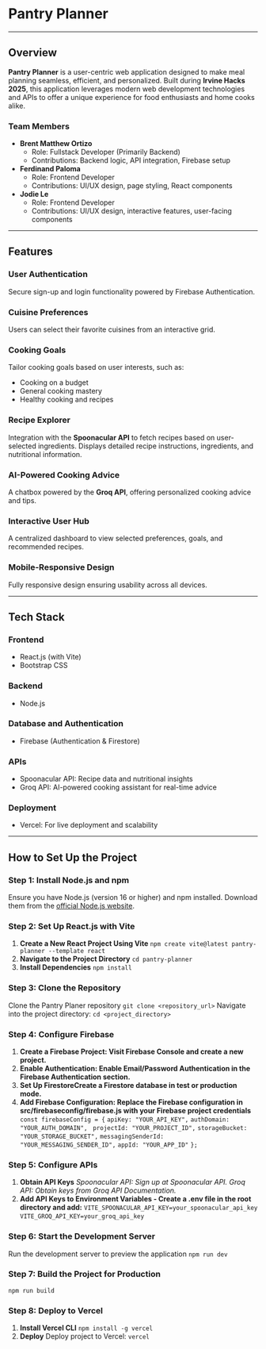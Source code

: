 # **Pantry Planner**

---

## **Overview**

**Pantry Planner** is a user-centric web application designed to make meal planning seamless, efficient, and personalized. Built during **Irvine Hacks 2025**, this application leverages modern web development technologies and APIs to offer a unique experience for food enthusiasts and home cooks alike.

### **Team Members**
- **Brent Matthew Ortizo**  
  - Role: Fullstack Developer (Primarily Backend)  
  - Contributions: Backend logic, API integration, Firebase setup  
- **Ferdinand Paloma**  
  - Role: Frontend Developer  
  - Contributions: UI/UX design, page styling, React components  
- **Jodie Le**  
  - Role: Frontend Developer  
  - Contributions: UI/UX design, interactive features, user-facing components

---

## **Features**

### **User Authentication**
Secure sign-up and login functionality powered by Firebase Authentication.

### **Cuisine Preferences**
Users can select their favorite cuisines from an interactive grid.

### **Cooking Goals**
Tailor cooking goals based on user interests, such as:
- Cooking on a budget
- General cooking mastery
- Healthy cooking and recipes

### **Recipe Explorer**
Integration with the **Spoonacular API** to fetch recipes based on user-selected ingredients. Displays detailed recipe instructions, ingredients, and nutritional information.

### **AI-Powered Cooking Advice**
A chatbox powered by the **Groq API**, offering personalized cooking advice and tips.

### **Interactive User Hub**
A centralized dashboard to view selected preferences, goals, and recommended recipes.

### **Mobile-Responsive Design**
Fully responsive design ensuring usability across all devices.

---

## **Tech Stack**

### **Frontend**
- React.js (with Vite)
- Bootstrap CSS

### **Backend**
- Node.js

### **Database and Authentication**
- Firebase (Authentication & Firestore)

### **APIs**
- Spoonacular API: Recipe data and nutritional insights
- Groq API: AI-powered cooking assistant for real-time advice

### **Deployment**
- Vercel: For live deployment and scalability

---

## **How to Set Up the Project**

### **Step 1: Install Node.js and npm**
Ensure you have Node.js (version 16 or higher) and npm installed. Download them from the [official Node.js website](https://nodejs.org/).

### **Step 2: Set Up React.js with Vite**
1. **Create a New React Project Using Vite**
   ```npm create vite@latest pantry-planner --template react```
2. **Navigate to the Project Directory**
   ```cd pantry-planner```
3. **Install Dependencies**
   ```npm install```

### **Step 3: Clone the Repository**
Clone the Pantry Planer repository
```git clone <repository_url>```
Navigate into the project directory:
```cd <project_directory>```

### **Step 4: Configure Firebase**
1.	**Create a Firebase Project: Visit Firebase Console and create a new project.**
2.	**Enable Authentication: Enable Email/Password Authentication in the Firebase Authentication section.**
3.	**Set Up FirestoreCreate a Firestore database in test or production mode.**
4.	**Add Firebase Configuration: Replace the Firebase configuration in src/firebaseconfig/firebase.js with your Firebase project credentials**
```const firebaseConfig = {```
```apiKey: "YOUR_API_KEY",```
```authDomain: "YOUR_AUTH_DOMAIN",```
``` projectId: "YOUR_PROJECT_ID",```
```storageBucket: "YOUR_STORAGE_BUCKET",```
```messagingSenderId: "YOUR_MESSAGING_SENDER_ID",```
```appId: "YOUR_APP_ID"```
```};```

### **Step 5: Configure APIs**
1. **Obtain API Keys**
    *Spoonacular API: Sign up at Spoonacular API.*
    *Groq API: Obtain keys from Groq API Documentation.*
2. **Add API Keys to Environment Variables - Create a .env file in the root directory and add:**
```VITE_SPOONACULAR_API_KEY=your_spoonacular_api_key```
```VITE_GROQ_API_KEY=your_groq_api_key```

### **Step 6: Start the Development Server**
Run the development server to preview the application
```npm run dev```

### **Step 7: Build the Project for Production**
```npm run build```

### **Step 8: Deploy to Vercel**
1. **Install Vercel CLI**
```npm install -g vercel```
2. **Deploy**
Deploy project to Vercel:
```vercel```
